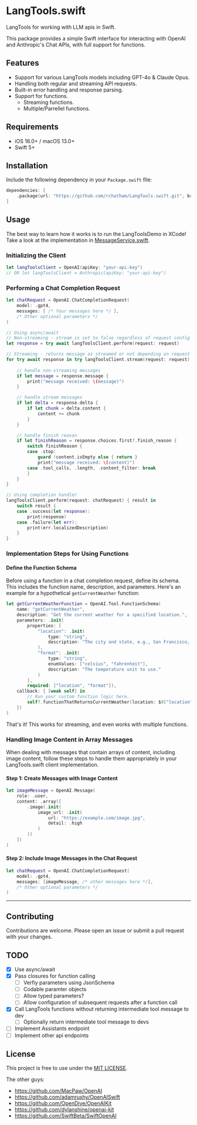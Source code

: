 # LangTools.swift

LangTools for working with LLM apis in Swift. 

This package provides a simple Swift interface for interacting with OpenAI and Anthropic's Chat APIs, with full support for functions.


## Features

- Support for various LangTools models including GPT-4o & Claude Opus.
- Handling both regular and streaming API requests.
- Built-in error handling and response parsing.
- Support for functions.
    - Streaming functions.
    - Multiple/Parrellel functions.

## Requirements

- iOS 16.0+ / macOS 13.0+
- Swift 5+

## Installation

Include the following dependency in your `Package.swift` file:

```swift
dependencies: [
    .package(url: "https://github.com/rchatham/LangTools.swift.git", branch: "main")
]
```

## Usage

The best way to learn how it works is to run the LangToolsDemo in XCode! Take a look at the implementation in [MessageService.swift](https://github.com/rchatham/LangTools.swift/blob/main/LangToolsDemo/Message/MessageService.swift).

### Initializing the Client

```swift
let langToolsClient = OpenAI(apiKey: "your-api-key")
// OR let langToolsClient = Anthropic(apiKey: "your-api-key")
```

### Performing a Chat Completion Request

```swift
let chatRequest = OpenAI.ChatCompletionRequest(
    model: .gpt4,
    messages: [ /* Your messages here */ ],
    /* Other optional parameters */
)

// Using async/await
// Non-streaming - stream is set to false regardless of request config
let response = try await langToolsClient.perform(request: request)

// Streaming - returns message as streamed or not depending on request config
for try await response in try langToolsClient.stream(request: request) {
    
    // handle non-streaming messages
    if let message = response.message {
        print("message received: \(message)")
    }

    // handle stream messages
    if let delta = response.delta {
        if let chunk = delta.content {
            content += chunk
        }
    }

    // handle finish reason
    if let finishReason = response.choices.first?.finish_reason {
        switch finishReason {
        case .stop:
            guard !content.isEmpty else { return }
            print("message received: \(content)")
        case .tool_calls, .length, .content_filter: break
        }
    }
}

// Using completion handler
langToolsClient.perform(request: chatRequest) { result in
    switch result {
    case .success(let response):
        print(response)
    case .failure(let err):
        print(err.localizedDescription)
    }
}
```

### Implementation Steps for Using Functions

#### Define the Function Schema

Before using a function in a chat completion request, define its schema. This includes the function name, description, and parameters. Here's an example for a hypothetical `getCurrentWeather` function:

```swift
let getCurrentWeatherFunction = OpenAI.Tool.FunctionSchema(
    name: "getCurrentWeather",
    description: "Get the current weather for a specified location.",
    parameters: .init(
        properties: [
            "location": .init(
                type: "string",
                description: "The city and state, e.g., San Francisco, CA"
            ),
            "format": .init(
                type: "string",
                enumValues: ["celsius", "fahrenheit"],
                description: "The temperature unit to use."
            )
        ],
        required: ["location", "format"]),
    callback: { [weak self] in
        // Run your custom function logic here.
        self?.functionThatReturnsCurrentWeather(location: $0["location"] as! String, format: $0["format"] as! String)
    })
)
```

That's it! This works for streaming, and even works with multiple functions.

### Handling Image Content in Array Messages
When dealing with messages that contain arrays of content, including image content, follow these steps to handle them appropriately in your LangTools.swift client implementation.

#### Step 1: Create Messages with Image Content
```swift
let imageMessage = OpenAI.Message(
    role: .user, 
    content: .array([
        .image(.init(
            image_url: .init(
                url: "https://example.com/image.jpg",
                detail: .high
            )
        ))
    ])
)
```

#### Step 2: Include Image Messages in the Chat Request
```swift
let chatRequest = OpenAI.ChatCompletionRequest(
    model: .gpt4,
    messages: [imageMessage, /* other messages here */],
    /* Other optional parameters */
)
```

---

## Contributing

Contributions are welcome. Please open an issue or submit a pull request with your changes.

## TODO

- [x] Use async/await
- [x] Pass closures for function calling
    - [ ] Verfiy parameters using JsonSchema
    - [ ] Codable paramter objects
    - [ ] Allow typed parameters?
    - [ ] Allow configuration of subsequent requests after a function call
- [x] Call LangTools functions without returning intermediate tool message to dev
    - [ ] Optionally return intermediate tool message to devs
- [ ] Implement Assistants endpoint
- [ ] Implement other api endpoints

## License

This project is free to use under the [MIT LICENSE](LICENSE).

The other guys:
- https://github.com/MacPaw/OpenAI
- https://github.com/adamrushy/OpenAISwift
- https://github.com/OpenDive/OpenAIKit
- https://github.com/dylanshine/openai-kit
- https://github.com/SwiftBeta/SwiftOpenAI
